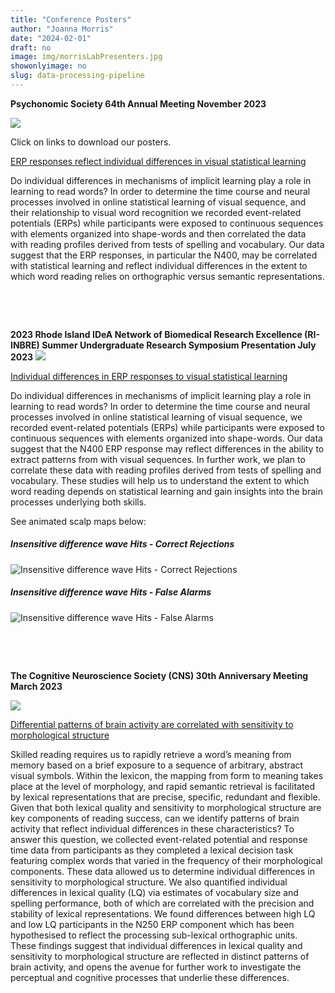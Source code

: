 ```yaml
---
title: "Conference Posters"
author: "Joanna Morris"
date: "2024-02-01"
draft: no
image: img/morrisLabPresenters.jpg
showonlyimage: no
slug: data-processing-pipeline
---
```


**Psychonomic Society 64th Annual Meeting November 2023**

<!--more-->

![](/img/portfolio/events-psynom-2023.jpg)

Click on links to download our posters.

[ERP responses reflect  individual differences in visual statistical learning](/files/PSYCHONOMICS2023.pdf)

Do individual differences in mechanisms of implicit learning play a role in learning to read words? In order to determine the time course and neural processes involved in online statistical learning of visual sequence, and their relationship to visual word recognition we recorded event-related potentials (ERPs) while participants were exposed to continuous sequences with elements organized into shape-words and then correlated the data with reading profiles derived from tests of spelling and vocabulary. Our data suggest that the ERP responses, in particular the N400, may be correlated with  statistical learning and reflect individual differences in the extent to which word reading relies on orthographic versus semantic representations.


&nbsp;

&nbsp;

**2023 Rhode Island IDeA Network of Biomedical Research Excellence (RI-INBRE) Summer Undergraduate Research Symposium Presentation July 2023**
![](/img/portfolio/inbreLogo.jpeg)

[Individual differences in ERP responses to visual statistical learning](/files/SURS_2023.pdf)

Do individual differences in mechanisms of implicit learning play a role in learning to read words? In order to determine the time course and neural processes involved in online statistical learning of visual sequence, we recorded event-related potentials (ERPs) while participants were exposed to continuous sequences with elements organized into shape-words. Our data suggest that the N400 ERP response may reflect differences in the ability to extract patterns from with visual sequences.   In further work, we plan to correlate these data with reading profiles derived from tests of spelling and vocabulary. These studies will help us to understand the extent to which word reading depends on statistical learning and gain insights into the brain processes underlying both skills.

See animated scalp maps below:

##### Insensitive difference wave Hits - Correct Rejections

![Insensitive difference wave Hits - Correct Rejections](/img/portfolio/insHmCr.gif)

##### Insensitive difference wave Hits - False Alarms
![Insensitive difference wave Hits - False Alarms](/img/portfolio/insHmFa.gif)

&nbsp;

&nbsp;

**The Cognitive Neuroscience Society (CNS) 30th Anniversary Meeting March 2023**

![](/img/portfolio/CNS-2023-Logo.png)

[Differential patterns of brain activity are correlated with sensitivity to morphological structure](/files/CNS_2023.pdf)

Skilled reading requires us to rapidly retrieve a word’s meaning from memory based on a brief exposure to a sequence of arbitrary, abstract visual symbols. Within the lexicon, the mapping from form to meaning takes place at the level of morphology, and rapid semantic retrieval is facilitated by lexical representations that are precise, specific, redundant and flexible.  Given that both lexical quality and sensitivity to morphological structure are key components of reading success, can we identify patterns of brain activity that reflect individual differences in these characteristics?  To answer this question, we collected event-related potential and response time data from participants as they completed a lexical decision task featuring complex words that varied in the frequency of their morphological components. These data allowed us to determine individual differences in sensitivity to morphological structure.  We also quantified individual differences in lexical quality (LQ) via estimates of vocabulary size and spelling performance, both of which are correlated with the precision and stability of lexical representations. We found differences between high LQ  and low LQ participants in the N250 ERP component which has been hypothesised to reflect the processing sub-lexical orthographic units. These findings suggest that individual differences in lexical quality and sensitivity to morphological structure are reflected in distinct patterns of brain activity, and opens the avenue for further work to investigate the perceptual and cognitive processes that underlie these differences.


